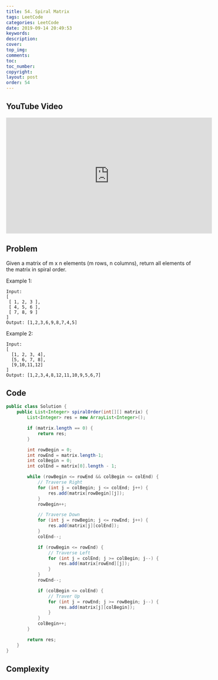 ```yaml
---
title: 54. Spiral Matrix
tags: LeetCode
categories: LeetCode
date: 2019-09-14 20:49:53
keywords:
description:
cover:
top_img:
comments:
toc:
toc_number:
copyright:
layout: post
order: 54
---
```


## YouTube Video

<iframe width="560" height="315" src="https://www.youtube.com/embed/mmQfavfpW_M" frameborder="0" allow="accelerometer; autoplay; encrypted-media; gyroscope; picture-in-picture" allowfullscreen></iframe>

## Problem

Given a matrix of m x n elements (m rows, n columns), return all elements of the matrix in spiral order.

Example 1:

```
Input:
[
 [ 1, 2, 3 ],
 [ 4, 5, 6 ],
 [ 7, 8, 9 ]
]
Output: [1,2,3,6,9,8,7,4,5]
```

Example 2:

```
Input:
[
  [1, 2, 3, 4],
  [5, 6, 7, 8],
  [9,10,11,12]
]
Output: [1,2,3,4,8,12,11,10,9,5,6,7]
```

## Code

```java
public class Solution {
    public List<Integer> spiralOrder(int[][] matrix) {
        List<Integer> res = new ArrayList<Integer>();

        if (matrix.length == 0) {
            return res;
        }

        int rowBegin = 0;
        int rowEnd = matrix.length-1;
        int colBegin = 0;
        int colEnd = matrix[0].length - 1;

        while (rowBegin <= rowEnd && colBegin <= colEnd) {
            // Traverse Right
            for (int j = colBegin; j <= colEnd; j++) {
                res.add(matrix[rowBegin][j]);
            }
            rowBegin++;

            // Traverse Down
            for (int j = rowBegin; j <= rowEnd; j++) {
                res.add(matrix[j][colEnd]);
            }
            colEnd--;

            if (rowBegin <= rowEnd) {
                // Traverse Left
                for (int j = colEnd; j >= colBegin; j--) {
                    res.add(matrix[rowEnd][j]);
                }
            }
            rowEnd--;

            if (colBegin <= colEnd) {
                // Traver Up
                for (int j = rowEnd; j >= rowBegin; j--) {
                    res.add(matrix[j][colBegin]);
                }
            }
            colBegin++;
        }

        return res;
    }
}
```

## Complexity

